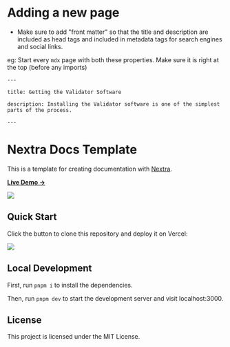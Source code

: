 # Adding a new page

- Make sure to add "front matter" so that the title and description are included as head tags and included in metadata tags for search engines and social links.

eg: Start every `mdx` page with both these properties. Make sure it is right at the top (before any imports)

```
---

title: Getting the Validator Software

description: Installing the Validator software is one of the simplest parts of the process.

---
```

# Nextra Docs Template

This is a template for creating documentation with [Nextra](https://nextra.site).

[**Live Demo →**](https://nextra-docs-template.vercel.app)

[![](.github/screenshot.png)](https://nextra-docs-template.vercel.app)

## Quick Start

Click the button to clone this repository and deploy it on Vercel:

[![](https://vercel.com/button)](https://vercel.com/new/clone?s=https%3A%2F%2Fgithub.com%2Fshuding%2Fnextra-docs-template&showOptionalTeamCreation=false)

## Local Development

First, run `pnpm i` to install the dependencies.

Then, run `pnpm dev` to start the development server and visit localhost:3000.

## License

This project is licensed under the MIT License.
